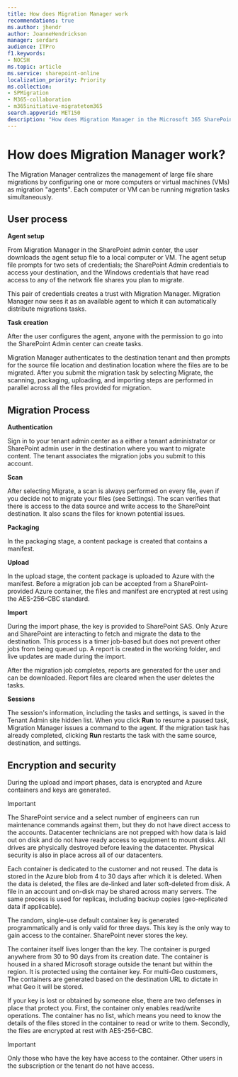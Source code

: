 ```yaml
---
title: How does Migration Manager work
recommendations: true
ms.author: jhendr
author: JoanneHendrickson
manager: serdars
audience: ITPro
f1.keywords:
- NOCSH
ms.topic: article
ms.service: sharepoint-online
localization_priority: Priority
ms.collection: 
- SPMigration
- M365-collaboration
- m365initiative-migratetom365
search.appverid: MET150
description: "How does Migration Manager in the Microsoft 365 SharePoint admin center work."
---
```

# How does Migration Manager work?

The Migration Manager centralizes the management of large file share migrations by configuring one or more computers or virtual machines (VMs) as migration "agents".  Each computer or VM can be running migration tasks simultaneously. 

## User process

**Agent setup**

From Migration Manager in the SharePoint admin center, the user downloads the agent setup file to a local computer or VM. The agent setup file prompts for two sets of credentials; the SharePoint Admin credentials to access your destination, and the Windows credentials that have read access to any of the network file shares you plan to migrate. 

This pair of credentials creates a trust with Migration Manager. Migration Manager now sees it as an available agent to which it can automatically distribute migrations tasks. 

**Task creation**

After the user configures the agent, anyone with the permission to go into the SharePoint Admin center can create tasks. 

Migration Manager authenticates to the destination tenant and then prompts for the source file location and destination location where the files are to be migrated. After you submit the migration task by selecting Migrate, the scanning, packaging, uploading, and importing steps are performed in parallel across all the files provided for migration.

## Migration Process 

**Authentication**

Sign in to your tenant admin center as a either a tenant administrator or SharePoint admin user in the destination where you want to migrate content. The tenant associates the migration jobs you submit to this account.

**Scan**

After selecting Migrate, a scan is always performed on every file, even if you decide not to migrate your files (see Settings). The scan verifies that there is access to the data source and write access to the SharePoint destination. It also scans the files for known potential issues.

**Packaging**

In the packaging stage, a content package is created that contains a manifest.

**Upload**

In the upload stage, the content package is uploaded to Azure with the manifest. Before a migration job can be accepted from a SharePoint-provided Azure container, the files and manifest are encrypted at rest using the AES-256-CBC standard.

**Import**

During the import phase, the key is provided to SharePoint SAS. Only Azure and SharePoint are interacting to fetch and migrate the data to the destination. This process is a timer job-based but does not prevent other jobs from being queued up. A report is created in the working folder, and live updates are made during the import.

After the migration job completes, reports are generated for the user and can be downloaded. Report files are cleared when the user deletes the tasks.

**Sessions**

The session's information, including the tasks and settings, is saved in the Tenant Admin site hidden list. When you click **Run** to resume a paused task, Migration Manager issues a command to the agent. If the migration task has already completed, clicking **Run** restarts the task with the same source, destination, and settings. 


## Encryption and security
During the upload and import phases, data is encrypted and Azure containers and keys are generated.

>[!Important]
>The SharePoint service and a select number of engineers can run maintenance commands against them, but they do not have direct access to the accounts. Datacenter technicians are not prepped with how data is laid out on disk and do not have ready access to equipment to mount disks. All drives are physically destroyed before leaving the datacenter. Physical security is also in place across all of our datacenters.

Each container is dedicated to the customer and not reused. The data is stored in the Azure blob from 4 to 30 days after which it is deleted. When the data is deleted, the files are de-linked and later soft-deleted from disk. A file in an account and on-disk may be shared across many servers. The same process is used for replicas, including backup copies (geo-replicated data if applicable).

The random, single-use default container key is generated programmatically and is only valid for three days. This key is the only way to gain access to the container. SharePoint never stores the key.

The container itself lives longer than the key. The container is purged anywhere from 30 to 90 days from its creation date. The container is housed in a shared Microsoft storage outside the tenant but within the region. It is protected using the container key. For multi-Geo customers, The containers are generated based on the destination URL to dictate in what Geo it will be stored. 

If your key is lost or obtained by someone else, there are two defenses in place that protect you. First, the container only enables read/write operations. The container has no list, which means you need to know the details of the files stored in the container to read or write to them. Secondly, the files are encrypted at rest with AES-256-CBC.

>[!Important]
>Only those who have the key have access to the container. Other users in the subscription or the tenant do not have access.

